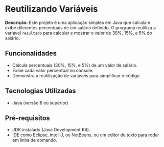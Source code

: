 # Reutilizando Variáveis

**Descrição:** Este projeto é uma aplicação simples em Java que calcula e exibe diferentes percentuais de um salário definido. O programa reutiliza a variável `resultado` para calcular e mostrar o valor de 30%, 15%, e 5% do salário.

## Funcionalidades

- Calcula percentuais (30%, 15%, e 5%) de um valor de salário.
- Exibe cada valor percentual no console.
- Demonstra a reutilização de variáveis para simplificar o código.

## Tecnologias Utilizadas

- Java (versão 8 ou superior)

## Pré-requisitos

- JDK instalado (Java Development Kit).
- IDE como Eclipse, IntelliJ, ou NetBeans, ou um editor de texto para rodar em linha de comando.
